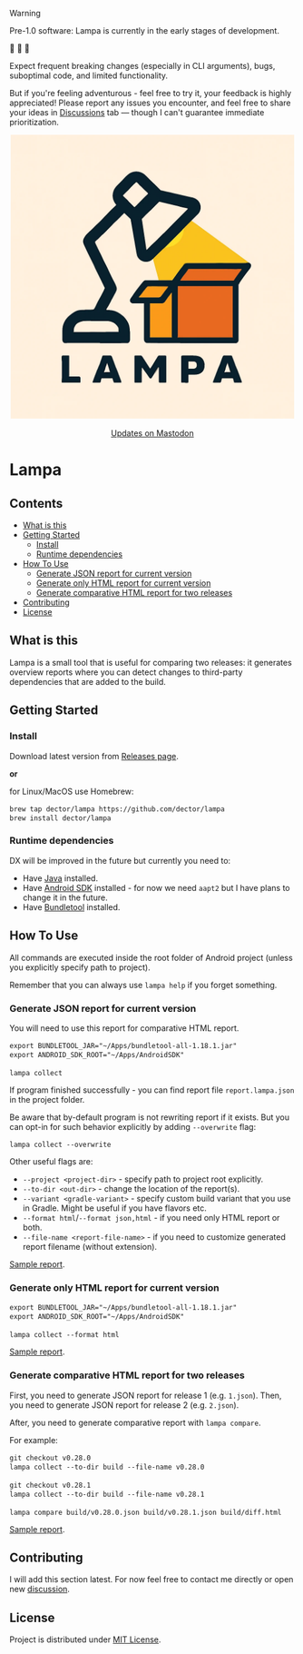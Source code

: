 > [!WARNING]
> Pre-1.0 software: Lampa is currently in the early stages of development.
>
> :construction: :construction: :construction:
>
> Expect frequent breaking changes (especially in CLI arguments), bugs, suboptimal code, and limited functionality.
>
> But if you're feeling adventurous - feel free to try it, your feedback is highly appreciated!
> Please report any issues you encounter, and feel free to share your ideas in [Discussions](https://github.com/dector/lampa/discussions) tab — though I can't guarantee immediate prioritization.

<p align="center">
  <img width="500" height="500" src="docs/lampa-logo.webp" alt="Lampa logo">
</p>

<p align="center">
    <a href="https://mastodon.online/search?q=from%3A%40dector+%23lampa&type=statuses">Updates on Mastodon</a>
</p>

# Lampa

## Contents

- [What is this](#what-is-this)
- [Getting Started](#getting-started)
  - [Install](#install)
  - [Runtime dependencies](#runtime-dependencies)
- [How To Use](#how-to-use)
  - [Generate JSON report for current version](#generate-json-report-for-current-version)
  - [Generate only HTML report for current version](#generate-only-html-report-for-current-version)
  - [Generate comparative HTML report for two releases](#generate-comparative-html-report-for-two-releases)
- [Contributing](#contributing)
- [License](#license)

## What is this

Lampa is a small tool that is useful for comparing two releases: it generates
overview reports where you can detect changes to third-party dependencies that are
added to the build.

## Getting Started

### Install

Download latest version from [Releases page](https://github.com/dector/lampa/releases/latest).

**or**

for Linux/MacOS use Homebrew:

``` shell
brew tap dector/lampa https://github.com/dector/lampa
brew install dector/lampa
```

### Runtime dependencies

DX will be improved in the future but currently you need to:

  - Have [Java](https://adoptium.net) installed.
  - Have [Android SDK](https://developer.android.com/studio) installed - for now we need `aapt2` but I have plans to change it in the future.
  - Have [Bundletool](https://github.com/google/bundletool/releases/latest) installed.

## How To Use

All commands are executed inside the root folder of Android project
(unless you explicitly specify path to project).

Remember that you can always use `lampa help` if you forget something.

### Generate JSON report for current version

You will need to use this report for comparative HTML report.

``` shell
export BUNDLETOOL_JAR="~/Apps/bundletool-all-1.18.1.jar"
export ANDROID_SDK_ROOT="~/Apps/AndroidSDK"

lampa collect
```

If program finished successfully - you can find report file
`report.lampa.json` in the project folder.

Be aware that by-default program is not rewriting report if it exists.
But you can opt-in for such behavior explicitly by adding `--overwrite` flag:

``` shell
lampa collect --overwrite
```

Other useful flags are:

  - `--project <project-dir>` - specify path to project root explicitly.
  - `--to-dir <out-dir>` - change the location of the report(s).
  - `--variant <gradle-variant>` - specify custom build variant that you use in Gradle. Might be useful if you have flavors etc.
  - `--format html`/`--format json,html` - if you need only HTML report or both.
  - `--file-name <report-file-name>` - if you need to customize generated report filename (without extension).

[Sample report](http://dector.space/lampa/github/libre-tube/LibreTube/v0.28.1.json).

### Generate only HTML report for current version

``` shell
export BUNDLETOOL_JAR="~/Apps/bundletool-all-1.18.1.jar"
export ANDROID_SDK_ROOT="~/Apps/AndroidSDK"

lampa collect --format html
```

[Sample report](http://dector.space/lampa/github/libre-tube/LibreTube/v0.28.1.html).

### Generate comparative HTML report for two releases

First, you need to generate JSON report for release 1 (e.g. `1.json`).
Then, you need to generate JSON report for release 2 (e.g. `2.json`).

After, you need to generate comparative report with `lampa compare`.

For example:

``` shell
git checkout v0.28.0
lampa collect --to-dir build --file-name v0.28.0

git checkout v0.28.1
lampa collect --to-dir build --file-name v0.28.1

lampa compare build/v0.28.0.json build/v0.28.1.json build/diff.html
```

[Sample report](https://dector.space/lampa/github/libre-tube/LibreTube/v0.28.0..v0.28.1.html).

## Contributing

I will add this section latest. For now feel free to contact me directly or
open new [discussion](https://github.com/dector/lampa/discussions).

## License

Project is distributed under [MIT License](https://opensource.org/license/mit).
